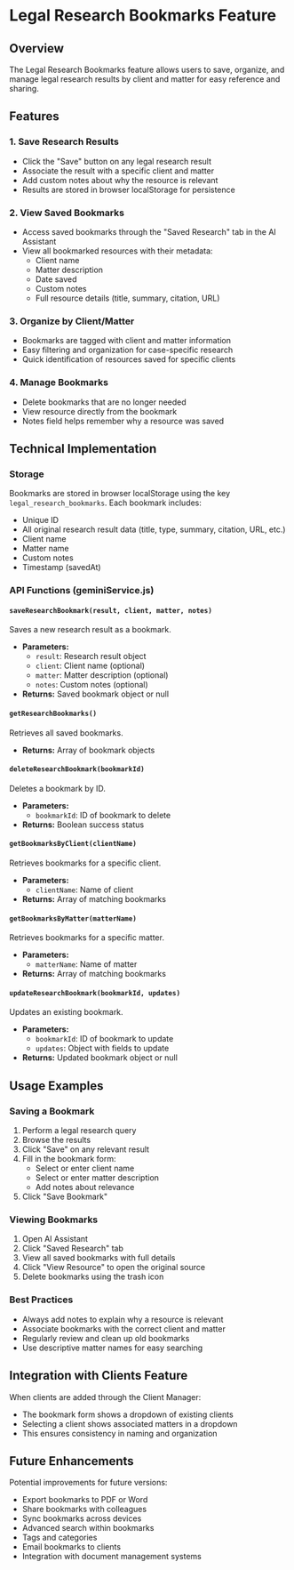 # Legal Research Bookmarks Feature

## Overview
The Legal Research Bookmarks feature allows users to save, organize, and manage legal research results by client and matter for easy reference and sharing.

## Features

### 1. Save Research Results
- Click the "Save" button on any legal research result
- Associate the result with a specific client and matter
- Add custom notes about why the resource is relevant
- Results are stored in browser localStorage for persistence

### 2. View Saved Bookmarks
- Access saved bookmarks through the "Saved Research" tab in the AI Assistant
- View all bookmarked resources with their metadata:
  - Client name
  - Matter description
  - Date saved
  - Custom notes
  - Full resource details (title, summary, citation, URL)

### 3. Organize by Client/Matter
- Bookmarks are tagged with client and matter information
- Easy filtering and organization for case-specific research
- Quick identification of resources saved for specific clients

### 4. Manage Bookmarks
- Delete bookmarks that are no longer needed
- View resource directly from the bookmark
- Notes field helps remember why a resource was saved

## Technical Implementation

### Storage
Bookmarks are stored in browser localStorage using the key `legal_research_bookmarks`. Each bookmark includes:
- Unique ID
- All original research result data (title, type, summary, citation, URL, etc.)
- Client name
- Matter name
- Custom notes
- Timestamp (savedAt)

### API Functions (geminiService.js)

#### `saveResearchBookmark(result, client, matter, notes)`
Saves a new research result as a bookmark.
- **Parameters:**
  - `result`: Research result object
  - `client`: Client name (optional)
  - `matter`: Matter description (optional)
  - `notes`: Custom notes (optional)
- **Returns:** Saved bookmark object or null

#### `getResearchBookmarks()`
Retrieves all saved bookmarks.
- **Returns:** Array of bookmark objects

#### `deleteResearchBookmark(bookmarkId)`
Deletes a bookmark by ID.
- **Parameters:**
  - `bookmarkId`: ID of bookmark to delete
- **Returns:** Boolean success status

#### `getBookmarksByClient(clientName)`
Retrieves bookmarks for a specific client.
- **Parameters:**
  - `clientName`: Name of client
- **Returns:** Array of matching bookmarks

#### `getBookmarksByMatter(matterName)`
Retrieves bookmarks for a specific matter.
- **Parameters:**
  - `matterName`: Name of matter
- **Returns:** Array of matching bookmarks

#### `updateResearchBookmark(bookmarkId, updates)`
Updates an existing bookmark.
- **Parameters:**
  - `bookmarkId`: ID of bookmark to update
  - `updates`: Object with fields to update
- **Returns:** Updated bookmark object or null

## Usage Examples

### Saving a Bookmark
1. Perform a legal research query
2. Browse the results
3. Click "Save" on any relevant result
4. Fill in the bookmark form:
   - Select or enter client name
   - Select or enter matter description
   - Add notes about relevance
5. Click "Save Bookmark"

### Viewing Bookmarks
1. Open AI Assistant
2. Click "Saved Research" tab
3. View all saved bookmarks with full details
4. Click "View Resource" to open the original source
5. Delete bookmarks using the trash icon

### Best Practices
- Always add notes to explain why a resource is relevant
- Associate bookmarks with the correct client and matter
- Regularly review and clean up old bookmarks
- Use descriptive matter names for easy searching

## Integration with Clients Feature
When clients are added through the Client Manager:
- The bookmark form shows a dropdown of existing clients
- Selecting a client shows associated matters in a dropdown
- This ensures consistency in naming and organization

## Future Enhancements
Potential improvements for future versions:
- Export bookmarks to PDF or Word
- Share bookmarks with colleagues
- Sync bookmarks across devices
- Advanced search within bookmarks
- Tags and categories
- Email bookmarks to clients
- Integration with document management systems

